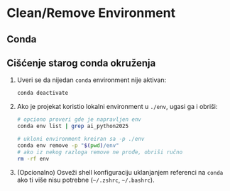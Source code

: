# Clean/Remove Environment

## Conda

## Cišćenje starog conda okruženja

1. Uveri se da nijedan `conda` environment nije aktivan:
   ```bash
   conda deactivate
   ```
2. Ako je projekat koristio lokalni environment u `./env`, ugasi ga i obriši:
   ```bash
   # opciono proveri gde je napravljen env
   conda env list | grep ai_python2025

   # ukloni environment kreiran sa -p ./env
   conda env remove -p "$(pwd)/env"
   # ako iz nekog razloga remove ne prođe, obriši ručno
   rm -rf env
   ```
3. (Opcionalno) Osveži shell konfiguraciju uklanjanjem referenci na `conda` ako ti više nisu potrebne (`~/.zshrc`, `~/.bashrc`).
